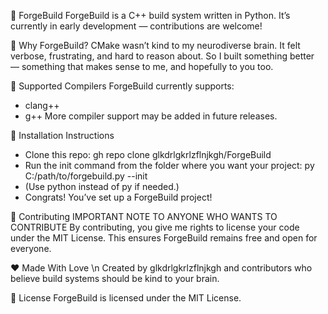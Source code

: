 🔨 ForgeBuild
ForgeBuild is a C++ build system written in Python.
It’s currently in early development — contributions are welcome!

🧠 Why ForgeBuild?
CMake wasn’t kind to my neurodiverse brain.
It felt verbose, frustrating, and hard to reason about.
So I built something better — something that makes sense to me, and hopefully to you too.

🔧 Supported Compilers
ForgeBuild currently supports:
- clang++
- g++
More compiler support may be added in future releases.

🚀 Installation Instructions
- Clone this repo:
gh repo clone glkdrlgkrlzflnjkgh/ForgeBuild
- Run the init command from the folder where you want your project:
py C:/path/to/forgebuild.py --init
- (Use python instead of py if needed.)
- Congrats! You’ve set up a ForgeBuild project!

📝 Contributing
IMPORTANT NOTE TO ANYONE WHO WANTS TO CONTRIBUTE
By contributing, you give me rights to license your code under the MIT License.
This ensures ForgeBuild remains free and open for everyone.

❤️ Made With Love \n
Created by glkdrlgkrlzflnjkgh
and contributors who believe build systems should be kind to your brain.

📄 License
ForgeBuild is licensed under the MIT License.


